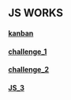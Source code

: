 ## JS WORKS
#### [kanban](https://cn-c-works.vercel.app)
#### [challenge_1](https://cn-c-works-jelq.vercel.app) 
#### [challenge_2](https://cn-c-works-krjb.vercel.app)
#### [JS_3](https://cn-c-works-y5ya.vercel.app)

